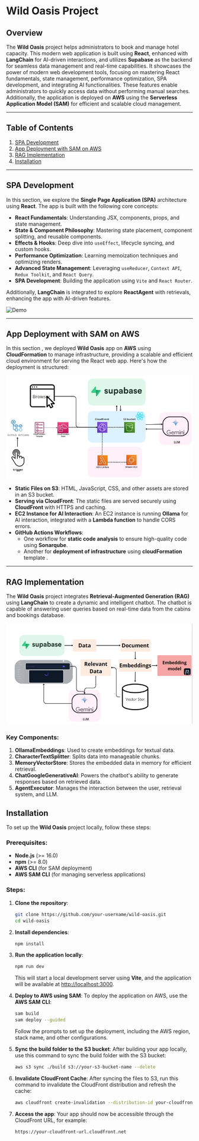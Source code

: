# Wild Oasis Project

## Overview

The **Wild Oasis** project helps administrators to book and manage hotel capacity. This modern web application is built using **React**, enhanced with **LangChain** for AI-driven interactions, and utilizes **Supabase** as the backend for seamless data management and real-time capabilities. It showcases the power of modern web development tools, focusing on mastering React fundamentals, state management, performance optimization, SPA development, and integrating AI functionalities. These features enable administrators to quickly access data without performing manual searches. Additionally, the application is deployed on **AWS** using the **Serverless Application Model (SAM)** for efficient and scalable cloud management.

---

## Table of Contents

1. [SPA Development](#spa-development)
2. [App Deployment with SAM on AWS](#app-deployment-with-sam-on-aws)
3. [RAG Implementation](#rag-implementation)
4. [Installation](#installation)

---

## SPA Development

In this section, we explore the **Single Page Application (SPA)** architecture using **React**. The app is built with the following core concepts:

- **React Fundamentals**: Understanding JSX, components, props, and state management.
- **State & Component Philosophy**: Mastering state placement, component splitting, and reusable components.
- **Effects & Hooks**: Deep dive into `useEffect`, lifecycle syncing, and custom hooks.
- **Performance Optimization**: Learning memoization techniques and optimizing renders.
- **Advanced State Management**: Leveraging `useReducer`, `Context API`, `Redux Toolkit`, and `React Query`.
- **SPA Development**: Building the application using `Vite` and `React Router`.

Additionally, **LangChain** is integrated to explore **ReactAgent** with retrievals, enhancing the app with AI-driven features.

![Demo](./Images%20and%20demo/Vidéo.gif)




---

## App Deployment with SAM on AWS

In this section , we deployed **Wild Oasis** app on **AWS** using **CloudFormation** to manage infrastructure, providing a scalable and efficient cloud environment for serving the React web app. Here's how the deployment is structured:

![Alt text](./Images%20and%20demo/Deployment.jpeg)


- **Static Files on S3**: HTML, JavaScript, CSS, and other assets are stored in an S3 bucket.
- **Serving via CloudFront**: The static files are served securely using **CloudFront** with HTTPS and caching.
- **EC2 Instance for AI Interaction**: An EC2 instance is running **Ollama** for AI interaction, integrated with a **Lambda function** to handle CORS errors.
- **GitHub Actions Workflows**:
  - One workflow for **static code analysis** to ensure high-quality code using **Sonarqube**.
  - Another for **deployment of infrastructure** using **cloudFormation** template .

---

## RAG Implementation

The **Wild Oasis** project integrates **Retrieval-Augmented Generation (RAG)** using **LangChain** to create a dynamic and intelligent chatbot. The chatbot is capable of answering user queries based on real-time data from the cabins and bookings database.

![Alt text](./Images%20and%20demo/RAG-Pipline.jpeg)

### Key Components:

1. **OllamaEmbeddings**: Used to create embeddings for textual data.
2. **CharacterTextSplitter**: Splits data into manageable chunks.
3. **MemoryVectorStore**: Stores the embedded data in memory for efficient retrieval.
4. **ChatGoogleGenerativeAI**: Powers the chatbot's ability to generate responses based on retrieved data.
5. **AgentExecutor**: Manages the interaction between the user, retrieval system, and LLM.

## Installation

To set up the **Wild Oasis** project locally, follow these steps:

### Prerequisites:

- **Node.js** (>= 16.0)
- **npm** (>= 8.0)
- **AWS CLI** (for SAM deployment)
- **AWS SAM CLI** (for managing serverless applications)

### Steps:

1. **Clone the repository**:

   ```bash
   git clone https://github.com/your-username/wild-oasis.git
   cd wild-oasis
   ```

2. **Install dependencies**:

   ```bash
   npm install
   ```

3. **Run the application locally**:

   ```bash
   npm run dev
   ```

   This will start a local development server using **Vite**, and the application will be available at [http://localhost:3000](http://localhost:3000).

4. **Deploy to AWS using SAM**:
   To deploy the application on AWS, use the **AWS SAM CLI**:
   ```bash
   sam build
   sam deploy --guided
   ```
   Follow the prompts to set up the deployment, including the AWS region, stack name, and other configurations.
5. **Sync the build folder to the S3 bucket**:
   After building your app locally, use this command to sync the build folder with the S3 bucket:

   ```bash
   aws s3 sync ./build s3://your-s3-bucket-name --delete
   ```

6. **Invalidate CloudFront Cache**:
   After syncing the files to S3, run this command to invalidate the CloudFront distribution and refresh the cache:

   ```bash
   aws cloudfront create-invalidation --distribution-id your-cloudfront-distribution-id --paths "/*"
   ```

7. **Access the app**:
   Your app should now be accessible through the CloudFront URL, for example:
   ```
   https://your-cloudfront-url.cloudfront.net
   ```
